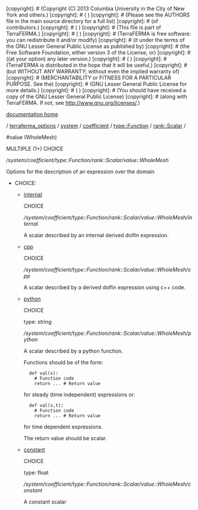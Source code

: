 [copyright]: # (Copyright (C) 2013 Columbia University in the City of New York and others.)
[copyright]: # ( )
[copyright]: # (Please see the AUTHORS file in the main source directory for a full list)
[copyright]: # (of contributors.)
[copyright]: # ( )
[copyright]: # (This file is part of TerraFERMA.)
[copyright]: # ( )
[copyright]: # (TerraFERMA is free software: you can redistribute it and/or modify)
[copyright]: # (it under the terms of the GNU Lesser General Public License as published by)
[copyright]: # (the Free Software Foundation, either version 3 of the License, or)
[copyright]: # ((at your option) any later version.)
[copyright]: # ( )
[copyright]: # (TerraFERMA is distributed in the hope that it will be useful,)
[copyright]: # (but WITHOUT ANY WARRANTY; without even the implied warranty of)
[copyright]: # (MERCHANTABILITY or FITNESS FOR A PARTICULAR PURPOSE. See the)
[copyright]: # (GNU Lesser General Public License for more details.)
[copyright]: # ( )
[copyright]: # (You should have received a copy of the GNU Lesser General Public License)
[copyright]: # (along with TerraFERMA. If not, see <http://www.gnu.org/licenses/>.)

[documentation home](Documentation)

/ [terraferma_options](../../../../../terraferma_options.md) / [system](../../../../system.md) / [coefficient](../../../coefficient.md) / [type::Function](../../type__Function.md) / [rank::Scalar](../rank__Scalar.md) /

#value (WholeMesh)

MULTIPLE (1+) CHOICE 

*/system/coefficient/type::Function/rank::Scalar/value::WholeMesh*

Options for the description of an expression over the domain

* CHOICE:
    * [internal](value__WholeMesh/internal.md "child")

        CHOICE 

        */system/coefficient/type::Function/rank::Scalar/value::WholeMesh/internal*

        A scalar described by an internal derived dolfin expression.

    * [cpp](value__WholeMesh/cpp.md "child")

        CHOICE 

        */system/coefficient/type::Function/rank::Scalar/value::WholeMesh/cpp*

        A scalar described by a derived dolfin expression using c++ code.

    * [python](value__WholeMesh/python.md "child")

        CHOICE 

        type: string

        */system/coefficient/type::Function/rank::Scalar/value::WholeMesh/python*

        A scalar described by a python function.
        
        Functions should be of the form:
        
            def val(x):
              # Function code
              return ... # Return value
        
         for steady (time independent) expressions or:
        
            def val(x,t):
              # Function code
              return ... # Return value
        
         for time dependent expressions.
        
        The return value should be scalar.

    * [constant](value__WholeMesh/constant.md "child")

        CHOICE 

        type: float

        */system/coefficient/type::Function/rank::Scalar/value::WholeMesh/constant*

        A constant scalar

[autogenerated]: # (This file was automatically generated from the schema file:/home/cwilson/repos/github/TerraFERMA/TerraFERMA/buckettools/schemas/function.rng.)

